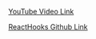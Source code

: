 [YouTube Video Link](https://youtu.be/lI7IIOWM0Mo?si=E3V1aWU1_NkQiNrY)

[ReactHooks Github Link](https://github.com/facebook/react/blob/main/packages/react/src/ReactHooks.js)